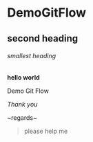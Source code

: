 # DemoGitFlow

## second heading
###### smallest heading

**hello world**

Demo Git Flow

*Thank you*

~regards~

>please help me

